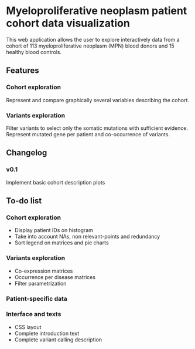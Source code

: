 # Myeloproliferative neoplasm patient cohort data visualization

This web application allows the user to explore interactively data from a cohort of 113 myeloproliferative neoplasm (MPN) blood donors and 15 healthy blood controls.


## Features

### Cohort exploration

Represent and compare graphically several variables describing the cohort.

### Variants exploration

Filter variants to select only the somatic mutations with sufficient evidence. Represent mutated gene per patient and co-occurrence of variants.


## Changelog

### v0.1

Implement basic cohort description plots


## To-do list

### Cohort exploration

* Display patient IDs on histogram
* Take into account NAs, non relevant-points and redundancy
* Sort legend on matrices and pie charts

### Variants exploration

* Co-expression matrices
* Occurrence per disease matrices
* Filter parametrization

### Patient-specific data

### Interface and texts

* CSS layout
* Complete introduction text
* Complete variant calling description